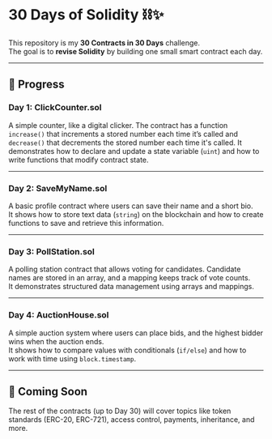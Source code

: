 # 30 Days of Solidity ⛓️✨

This repository is my **30 Contracts in 30 Days** challenge.  
The goal is to **revise Solidity** by building one small smart contract each day.  

---

## 📅 Progress  

### **Day 1: ClickCounter.sol**  
A simple counter, like a digital clicker. The contract has a function `increase()` that increments a stored number each time it’s called and `decrease()` that decrements the stored number each time it's called.
It demonstrates how to declare and update a state variable (`uint`) and how to write functions that modify contract state.  

---

### **Day 2: SaveMyName.sol**  
A basic profile contract where users can save their name and a short bio.  
It shows how to store text data (`string`) on the blockchain and how to create functions to save and retrieve this information.  

---

### **Day 3: PollStation.sol**  
A polling station contract that allows voting for candidates. Candidate names are stored in an array, and a mapping keeps track of vote counts.  
It demonstrates structured data management using arrays and mappings.  

---

### **Day 4: AuctionHouse.sol**  
A simple auction system where users can place bids, and the highest bidder wins when the auction ends.  
It shows how to compare values with conditionals (`if/else`) and how to work with time using `block.timestamp`.  

---

## 🚀 Coming Soon  
The rest of the contracts (up to Day 30) will cover topics like token standards (ERC-20, ERC-721), access control, payments, inheritance, and more.  
